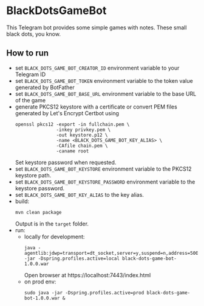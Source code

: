 # BlackDotsGameBot
This Telegram bot provides some simple games with notes. These small black dots, you know.

## How to run
* set `BLACK_DOTS_GAME_BOT_CREATOR_ID` environment variable to your Telegram ID
* set `BLACK_DOTS_GAME_BOT_TOKEN` environment variable to the token value generated by BotFather
* set `BLACK_DOTS_GAME_BOT_BASE_URL` environment variable to the base URL of the game
* generate PKCS12 keystore with a certificate or convert PEM files generated by Let's Encrypt Certbot using 
  ```
  openssl pkcs12 -export -in fullchain.pem \
                 -inkey privkey.pem \
                 -out keystore.p12 \
                 -name <BLACK_DOTS_GAME_BOT_KEY_ALIAS> \
                 -CAfile chain.pem \
                 -caname root
  ```
  Set keystore password when requested.
* set `BLACK_DOTS_GAME_BOT_KEYSTORE` environment variable to the PKCS12 keystore path.
* set `BLACK_DOTS_GAME_BOT_KEYSTORE_PASSWORD` environment variable to the keystore password.
* set `BLACK_DOTS_GAME_BOT_KEY_ALIAS` to the key alias.
* build:
  ```
  mvn clean package
  ```
  Output is in the `target` folder.
* run:
  * locally for development:
    ```
    java -agentlib:jdwp=transport=dt_socket,server=y,suspend=n,address=5005 -jar -Dspring.profiles.active=local black-dots-game-bot-1.0.0.war
    ```
    Open browser at https://localhost:7443/index.html
  * on prod env:
    ```
    sudo java -jar -Dspring.profiles.active=prod black-dots-game-bot-1.0.0.war &
    ```
